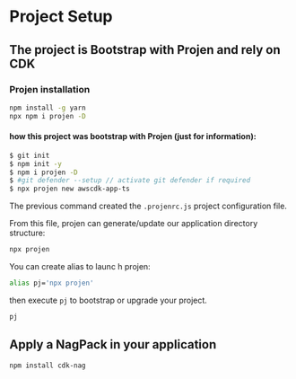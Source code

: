 # Project Setup

## The project is Bootstrap with Projen and rely on CDK

### Projen installation

```bash
npm install -g yarn
npx npm i projen -D
```

#### how this project was bootstrap with Projen (just for information):

```bash
$ git init
$ npm init -y
$ npm i projen -D
$ #git defender --setup // activate git defender if required
$ npx projen new awscdk-app-ts
```

The previous command created the `.projenrc.js` project configuration file.

From this file, projen can generate/update our application directory structure:

```bash
npx projen
```

You can create alias to launc h projen:

```bash
alias pj='npx projen'
```

then execute `pj` to bootstrap or upgrade your project.

```bash
pj
```

## Apply a NagPack in your application

```bash
npm install cdk-nag
```